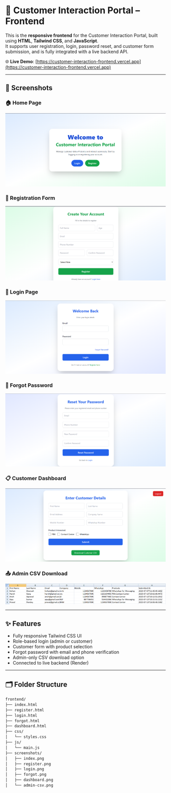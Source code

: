 # 💼 Customer Interaction Portal – Frontend

This is the **responsive frontend** for the Customer Interaction Portal, built using **HTML**, **Tailwind CSS**, and **JavaScript**.  
It supports user registration, login, password reset, and customer form submission, and is fully integrated with a live backend API.

🌐 **Live Demo**: [https://customer-interaction-frontend.vercel.app](https://customer-interaction-frontend.vercel.app)

---

## 📸 Screenshots

### 🏠 Home Page
![Home](screenshots/index.png)

### 📝 Registration Form
![Register](screenshots/register.png)

### 🔐 Login Page
![Login](screenshots/login.png)

### 🔁 Forgot Password
![Forgot Password](screenshots/forgot.png)

### 📋 Customer Dashboard
![Dashboard](screenshots/dashboard.png)

### 📤 Admin CSV Download
![Admin CSV](screenshots/admin-csv.png)

---

## ✨ Features

- Fully responsive Tailwind CSS UI
- Role-based login (admin or customer)
- Customer form with product selection
- Forgot password with email and phone verification
- Admin-only CSV download option
- Connected to live backend (Render)

---

## 🗂️ Folder Structure

```bash
frontend/
├── index.html
├── register.html
├── login.html
├── forgot.html
├── dashboard.html
├── css/
│   └── styles.css
├── js/
│   └── main.js
├── screenshots/
│   ├── index.png
│   ├── register.png
│   ├── login.png
│   ├── forgot.png
│   ├── dashboard.png
│   └── admin-csv.png

